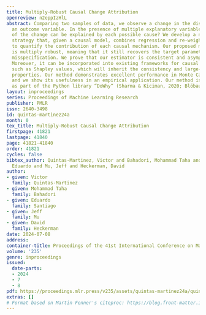 ```yaml
---
title: Multiply-Robust Causal Change Attribution
openreview: n2eppIzHlL
abstract: Comparing two samples of data, we observe a change in the distribution of
  an outcome variable. In the presence of multiple explanatory variables, how much
  of the change can be explained by each possible cause? We develop a new estimation
  strategy that, given a causal model, combines regression and re-weighting methods
  to quantify the contribution of each causal mechanism. Our proposed methodology
  is multiply robust, meaning that it still recovers the target parameter under partial
  misspecification. We prove that our estimator is consistent and asymptotically normal.
  Moreover, it can be incorporated into existing frameworks for causal attribution,
  such as Shapley values, which will inherit the consistency and large-sample distribution
  properties. Our method demonstrates excellent performance in Monte Carlo simulations,
  and we show its usefulness in an empirical application. Our method is implemented
  as part of the Python library “DoWhy“ (Sharma & Kiciman, 2020; Blöbaum et al., 2022).
layout: inproceedings
series: Proceedings of Machine Learning Research
publisher: PMLR
issn: 2640-3498
id: quintas-martinez24a
month: 0
tex_title: Multiply-Robust Causal Change Attribution
firstpage: 41821
lastpage: 41840
page: 41821-41840
order: 41821
cycles: false
bibtex_author: Quintas-Martinez, Victor and Bahadori, Mohammad Taha and Santiago,
  Eduardo and Mu, Jeff and Heckerman, David
author:
- given: Victor
  family: Quintas-Martinez
- given: Mohammad Taha
  family: Bahadori
- given: Eduardo
  family: Santiago
- given: Jeff
  family: Mu
- given: David
  family: Heckerman
date: 2024-07-08
address:
container-title: Proceedings of the 41st International Conference on Machine Learning
volume: '235'
genre: inproceedings
issued:
  date-parts:
  - 2024
  - 7
  - 8
pdf: https://proceedings.mlr.press/v235/assets/quintas-martinez24a/quintas-martinez24a.pdf
extras: []
# Format based on Martin Fenner's citeproc: https://blog.front-matter.io/posts/citeproc-yaml-for-bibliographies/
---
```

